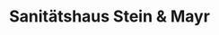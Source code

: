 ---
title: "Sanitätshaus Stein & Mayr"
url: /friedberg/sanitaetshaus-stein-und-mayr/
shop: Sanitätshaus
---